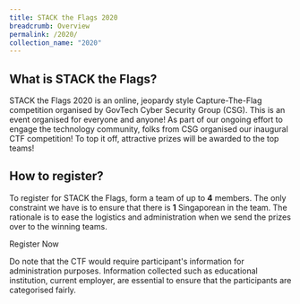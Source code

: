 ```yaml
---
title: STACK the Flags 2020
breadcrumb: Overview
permalink: /2020/
collection_name: "2020"
---
```


## What is STACK the Flags?

STACK the Flags 2020 is an online, jeopardy style Capture-The-Flag competition organised by GovTech Cyber Security Group (CSG). This is an event organised for everyone and anyone! As part of our ongoing effort to engage the technology community, folks from CSG organised our inaugural CTF competition! To top it off, attractive prizes will be awarded to the top teams!

## How to register?

To register for STACK the Flags, form a team of up to **4** members. The only constraint we have is to ensure that there is **1** Singaporean in the team. The rationale is to ease the logistics and administration when we send the prizes over to the winning teams.

<a href="https://go.gov.sg/csg-ctf" class="bp-button is-secondary is-uppercase search-button" style="margin-bottom:0; text-decoration:none;">Register Now</a>

Do note that the CTF would require participant's information for administration purposes. Information collected such as educational institution, current employer, are essential to ensure that the participants are categorised fairly.
